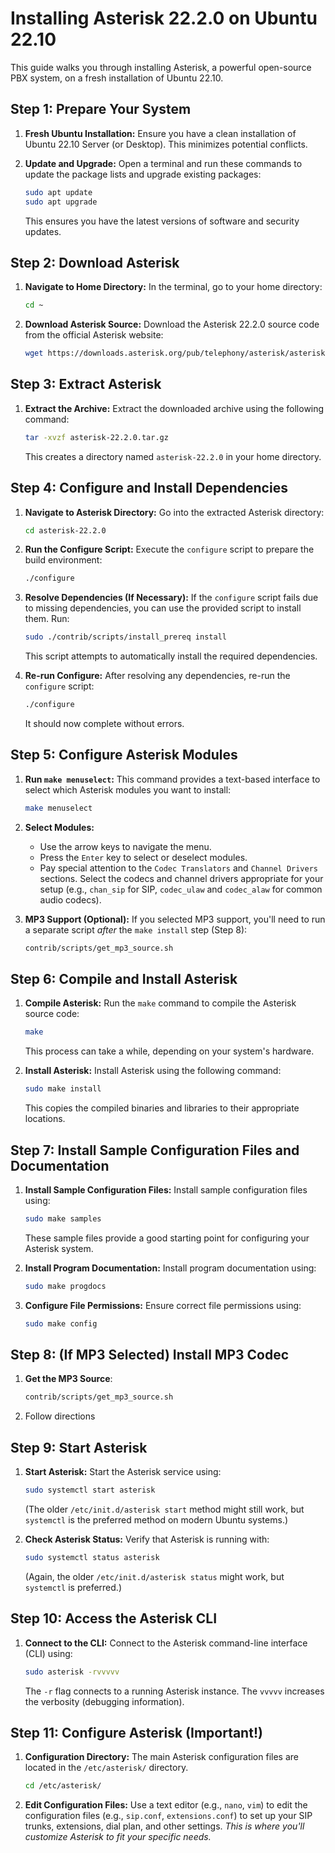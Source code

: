 # Installing Asterisk 22.2.0 on Ubuntu 22.10

This guide walks you through installing Asterisk, a powerful open-source PBX system, on a fresh installation of Ubuntu 22.10.

## Step 1: Prepare Your System

1.  **Fresh Ubuntu Installation:** Ensure you have a clean installation of Ubuntu 22.10 Server (or Desktop). This minimizes potential conflicts.

2.  **Update and Upgrade:** Open a terminal and run these commands to update the package lists and upgrade existing packages:

    ```bash
    sudo apt update
    sudo apt upgrade
    ```

    This ensures you have the latest versions of software and security updates.

## Step 2: Download Asterisk

1.  **Navigate to Home Directory:** In the terminal, go to your home directory:

    ```bash
    cd ~
    ```

2.  **Download Asterisk Source:** Download the Asterisk 22.2.0 source code from the official Asterisk website:

    ```bash
    wget https://downloads.asterisk.org/pub/telephony/asterisk/asterisk-22.2.0.tar.gz
    ```

## Step 3: Extract Asterisk

1.  **Extract the Archive:** Extract the downloaded archive using the following command:

    ```bash
    tar -xvzf asterisk-22.2.0.tar.gz
    ```

    This creates a directory named `asterisk-22.2.0` in your home directory.

## Step 4: Configure and Install Dependencies

1.  **Navigate to Asterisk Directory:** Go into the extracted Asterisk directory:

    ```bash
    cd asterisk-22.2.0
    ```

2.  **Run the Configure Script:** Execute the `configure` script to prepare the build environment:

    ```bash
    ./configure
    ```

3.  **Resolve Dependencies (If Necessary):** If the `configure` script fails due to missing dependencies, you can use the provided script to install them. Run:

    ```bash
    sudo ./contrib/scripts/install_prereq install
    ```

    This script attempts to automatically install the required dependencies.

4.  **Re-run Configure:** After resolving any dependencies, re-run the `configure` script:

    ```bash
    ./configure
    ```

    It should now complete without errors.

## Step 5: Configure Asterisk Modules

1.  **Run `make menuselect`:** This command provides a text-based interface to select which Asterisk modules you want to install:

    ```bash
    make menuselect
    ```

2.  **Select Modules:**

    *   Use the arrow keys to navigate the menu.
    *   Press the `Enter` key to select or deselect modules.
    *   Pay special attention to the `Codec Translators` and `Channel Drivers` sections. Select the codecs and channel drivers appropriate for your setup (e.g., `chan_sip` for SIP, `codec_ulaw` and `codec_alaw` for common audio codecs).

3.  **MP3 Support (Optional):** If you selected MP3 support, you'll need to run a separate script *after* the `make install` step (Step 8):

    ```bash
    contrib/scripts/get_mp3_source.sh
    ```

## Step 6: Compile and Install Asterisk

1.  **Compile Asterisk:** Run the `make` command to compile the Asterisk source code:

    ```bash
    make
    ```

    This process can take a while, depending on your system's hardware.

2.  **Install Asterisk:** Install Asterisk using the following command:

    ```bash
    sudo make install
    ```

    This copies the compiled binaries and libraries to their appropriate locations.

## Step 7: Install Sample Configuration Files and Documentation

1.  **Install Sample Configuration Files:** Install sample configuration files using:

    ```bash
    sudo make samples
    ```

    These sample files provide a good starting point for configuring your Asterisk system.

2.  **Install Program Documentation:** Install program documentation using:

    ```bash
    sudo make progdocs
    ```

3.  **Configure File Permissions:** Ensure correct file permissions using:

    ```bash
    sudo make config
    ```

## Step 8: (If MP3 Selected) Install MP3 Codec

1.  **Get the MP3 Source**:
    ```bash
    contrib/scripts/get_mp3_source.sh
    ```
2.  Follow directions

## Step 9: Start Asterisk

1.  **Start Asterisk:** Start the Asterisk service using:

    ```bash
    sudo systemctl start asterisk
    ```

    (The older `/etc/init.d/asterisk start` method might still work, but `systemctl` is the preferred method on modern Ubuntu systems.)

2.  **Check Asterisk Status:** Verify that Asterisk is running with:

    ```bash
    sudo systemctl status asterisk
    ```

    (Again, the older `/etc/init.d/asterisk status` might work, but `systemctl` is preferred.)

## Step 10: Access the Asterisk CLI

1.  **Connect to the CLI:** Connect to the Asterisk command-line interface (CLI) using:

    ```bash
    sudo asterisk -rvvvvv
    ```

    The `-r` flag connects to a running Asterisk instance. The `vvvvv` increases the verbosity (debugging information).

## Step 11: Configure Asterisk (Important!)

1.  **Configuration Directory:** The main Asterisk configuration files are located in the `/etc/asterisk/` directory.

    ```bash
    cd /etc/asterisk/
    ```

2.  **Edit Configuration Files:** Use a text editor (e.g., `nano`, `vim`) to edit the configuration files (e.g., `sip.conf`, `extensions.conf`) to set up your SIP trunks, extensions, dial plan, and other settings. *This is where you'll customize Asterisk to fit your specific needs.*
